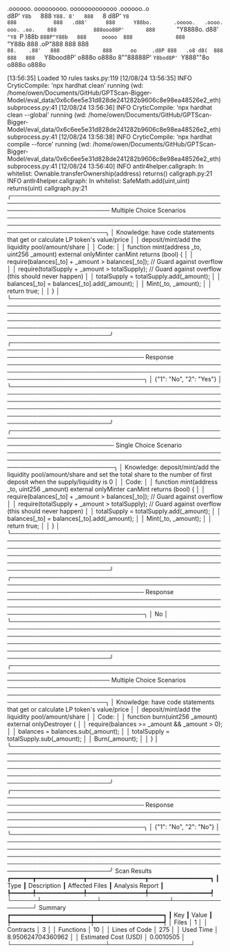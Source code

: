 

  .oooooo.    ooooooooo.   ooooooooooooo  .oooooo..o                                 
 d8P'  `Y8b   `888   `Y88. 8'   888   `8 d8P'    `Y8                                 
888            888   .d88'      888      Y88bo.       .ooooo.   .oooo.   ooo. .oo.   
888            888ooo88P'       888       `"Y8888o.  d88' `"Y8 `P  )88b  `888P"Y88b  
888     ooooo  888              888           `"Y88b 888        .oP"888   888   888  
`88.    .88'   888              888      oo     .d8P 888   .o8 d8(  888   888   888  
 `Y8bood8P'   o888o            o888o     8""88888P'  `Y8bod8P' `Y888""8o o888o o888o                                                        


                                                                   

[13:56:35] Loaded 10 rules                                                                                                                                                                                                                                             tasks.py:119
[12/08/24 13:56:35] INFO     CryticCompile: 'npx hardhat clean' running (wd: /home/owen/Documents/GitHub/GPTScan-Bigger-Model/eval_data/0x6c6ee5e31d828de241282b9606c8e98ea48526e2_eth)                                                                            subprocess.py:41
[12/08/24 13:56:36] INFO     CryticCompile: 'npx hardhat clean --global' running (wd: /home/owen/Documents/GitHub/GPTScan-Bigger-Model/eval_data/0x6c6ee5e31d828de241282b9606c8e98ea48526e2_eth)                                                                   subprocess.py:41
[12/08/24 13:56:38] INFO     CryticCompile: 'npx hardhat compile --force' running (wd: /home/owen/Documents/GitHub/GPTScan-Bigger-Model/eval_data/0x6c6ee5e31d828de241282b9606c8e98ea48526e2_eth)                                                                  subprocess.py:41
[12/08/24 13:56:40] INFO     antlr4helper.callgraph: In whitelist: Ownable.transferOwnership(address) returns()                                                                                                                                                     callgraph.py:21
                    INFO     antlr4helper.callgraph: In whitelist: SafeMath.add(uint,uint) returns(uint)                                                                                                                                                            callgraph.py:21
╭─────────────────────────────────────────────────────────────────────────────────────────────────────────────────────────── Multiple Choice Scenarios ───────────────────────────────────────────────────────────────────────────────────────────────────────────────────────────╮
│ Knowledge: have code statements that get or calculate LP token's value/price                                                                                                                                                                                                    │
│ deposit/mint/add the liquidity pool/amount/share                                                                                                                                                                                                                                │
│ Code:                                                                                                                                                                                                                                                                           │
│   function mint(address _to, uint256 _amount) external onlyMinter canMint  returns (bool) {                                                                                                                                                                                     │
│     require(balances[_to] + _amount > balances[_to]); // Guard against overflow                                                                                                                                                                                                 │
│     require(totalSupply + _amount > totalSupply);     // Guard against overflow  (this should never happen)                                                                                                                                                                     │
│     totalSupply = totalSupply.add(_amount);                                                                                                                                                                                                                                     │
│     balances[_to] = balances[_to].add(_amount);                                                                                                                                                                                                                                 │
│     Mint(_to, _amount);                                                                                                                                                                                                                                                         │
│     return true;                                                                                                                                                                                                                                                                │
│   }                                                                                                                                                                                                                                                                             │
╰─────────────────────────────────────────────────────────────────────────────────────────────────────────────────────────────────────────────────────────────────────────────────────────────────────────────────────────────────────────────────────────────────────────────────╯
╭─────────────────────────────────────────────────────────────────────────────────────────────────────────────────────────────────── Response ────────────────────────────────────────────────────────────────────────────────────────────────────────────────────────────────────╮
│ {"1": "No", "2": "Yes"}                                                                                                                                                                                                                                                         │
╰─────────────────────────────────────────────────────────────────────────────────────────────────────────────────────────────────────────────────────────────────────────────────────────────────────────────────────────────────────────────────────────────────────────────────╯
╭──────────────────────────────────────────────────────────────────────────────────────────────────────────────────────────── Single Choice Scenario ─────────────────────────────────────────────────────────────────────────────────────────────────────────────────────────────╮
│ Knowledge: deposit/mint/add the liquidity pool/amount/share and set the total share to the number of first deposit when the supply/liquidity is 0                                                                                                                               │
│ Code:                                                                                                                                                                                                                                                                           │
│   function mint(address _to, uint256 _amount) external onlyMinter canMint  returns (bool) {                                                                                                                                                                                     │
│     require(balances[_to] + _amount > balances[_to]); // Guard against overflow                                                                                                                                                                                                 │
│     require(totalSupply + _amount > totalSupply);     // Guard against overflow  (this should never happen)                                                                                                                                                                     │
│     totalSupply = totalSupply.add(_amount);                                                                                                                                                                                                                                     │
│     balances[_to] = balances[_to].add(_amount);                                                                                                                                                                                                                                 │
│     Mint(_to, _amount);                                                                                                                                                                                                                                                         │
│     return true;                                                                                                                                                                                                                                                                │
│   }                                                                                                                                                                                                                                                                             │
╰─────────────────────────────────────────────────────────────────────────────────────────────────────────────────────────────────────────────────────────────────────────────────────────────────────────────────────────────────────────────────────────────────────────────────╯
╭─────────────────────────────────────────────────────────────────────────────────────────────────────────────────────────────────── Response ────────────────────────────────────────────────────────────────────────────────────────────────────────────────────────────────────╮
│ No                                                                                                                                                                                                                                                                              │
╰─────────────────────────────────────────────────────────────────────────────────────────────────────────────────────────────────────────────────────────────────────────────────────────────────────────────────────────────────────────────────────────────────────────────────╯
╭─────────────────────────────────────────────────────────────────────────────────────────────────────────────────────────── Multiple Choice Scenarios ───────────────────────────────────────────────────────────────────────────────────────────────────────────────────────────╮
│ Knowledge: have code statements that get or calculate LP token's value/price                                                                                                                                                                                                    │
│ deposit/mint/add the liquidity pool/amount/share                                                                                                                                                                                                                                │
│ Code:                                                                                                                                                                                                                                                                           │
│   function burn(uint256 _amount) external onlyDestroyer {                                                                                                                                                                                                                       │
│     require(balances >= _amount && _amount > 0);                                                                                                                                                                                                                                │
│     balances = balances.sub(_amount);                                                                                                                                                                                                                                           │
│     totalSupply = totalSupply.sub(_amount);                                                                                                                                                                                                                                     │
│     Burn(_amount);                                                                                                                                                                                                                                                              │
│   }                                                                                                                                                                                                                                                                             │
╰─────────────────────────────────────────────────────────────────────────────────────────────────────────────────────────────────────────────────────────────────────────────────────────────────────────────────────────────────────────────────────────────────────────────────╯
╭─────────────────────────────────────────────────────────────────────────────────────────────────────────────────────────────────── Response ────────────────────────────────────────────────────────────────────────────────────────────────────────────────────────────────────╮
│ {"1": "No", "2": "No"}                                                                                                                                                                                                                                                          │
╰─────────────────────────────────────────────────────────────────────────────────────────────────────────────────────────────────────────────────────────────────────────────────────────────────────────────────────────────────────────────────────────────────────────────────╯
                      Scan Results                       
┏━━━━━━┳━━━━━━━━━━━━━┳━━━━━━━━━━━━━━━━┳━━━━━━━━━━━━━━━━━┓
┃ Type ┃ Description ┃ Affected Files ┃ Analysis Report ┃
┡━━━━━━╇━━━━━━━━━━━━━╇━━━━━━━━━━━━━━━━╇━━━━━━━━━━━━━━━━━┩
└──────┴─────────────┴────────────────┴─────────────────┘
                  Summary                   
┏━━━━━━━━━━━━━━━━━━━━━━┳━━━━━━━━━━━━━━━━━━━┓
┃ Key                  ┃ Value             ┃
┡━━━━━━━━━━━━━━━━━━━━━━╇━━━━━━━━━━━━━━━━━━━┩
│ Files                │ 1                 │
│ Contracts            │ 3                 │
│ Functions            │ 10                │
│ Lines of Code        │ 275               │
│ Used Time            │ 8.950624704360962 │
│ Estimated Cost (USD) │ 0.0010505         │
└──────────────────────┴───────────────────┘

